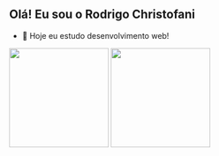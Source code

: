 ## Olá! Eu sou o Rodrigo Christofani


- 🌱 Hoje eu estudo desenvolvimento web!

 <div>
    <a href="https://github.com/Christofani"></a>
    <img height="180em" src="https://github-readme-stats.vercel.app/api?Christofani=anuraghazra&show_icons=true&theme=radical" >
    <img height="180em" src="" >
  </div>
